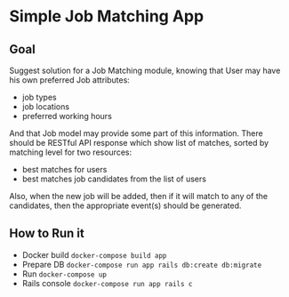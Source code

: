 # Simple Job Matching App

## Goal

Suggest solution for a Job Matching module, knowing that User may have his own preferred Job attributes:

- job types
- job locations
- preferred working hours

And that Job model may provide some part of this information.
There should be RESTful API response which show list of matches, sorted by matching level for two resources:

- best matches for users
- best matches job candidates from the list of users

Also, when the new job will be added, then if it will match to any of the candidates, then the appropriate event(s) should be generated.

## How to Run it

- Docker build `docker-compose build app`
- Prepare DB  `docker-compose run app rails db:create db:migrate`
- Run `docker-compose up`
- Rails console `docker-compose run app rails c`
